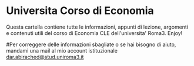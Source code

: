 # Universita Corso di Economia
Questa cartella contiene tutte le informazioni, appunti di lezione, argomenti e contenuti utili del corso di Economia CLE dell'universita' Roma3. Enjoy!

#Per correggere delle informazioni sbagliate o se hai bisogno di aiuto, mandami una mail al mio account istituzionale 
dar.abirached@stud.uniroma3.it
